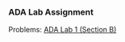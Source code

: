 ### ADA Lab Assignment

Problems: [ADA Lab 1 (Section B)](https://codeforces.com/group/blqWmr6jos/contest/425521)

